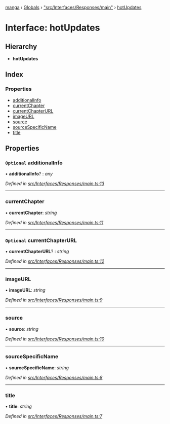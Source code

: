 [manga](../README.md) › [Globals](../globals.md) › ["src/Interfaces/Responses/main"](../modules/_src_interfaces_responses_main_.md) › [hotUpdates](_src_interfaces_responses_main_.hotupdates.md)

# Interface: hotUpdates

## Hierarchy

* **hotUpdates**

## Index

### Properties

* [additionalInfo](_src_interfaces_responses_main_.hotupdates.md#optional-additionalinfo)
* [currentChapter](_src_interfaces_responses_main_.hotupdates.md#currentchapter)
* [currentChapterURL](_src_interfaces_responses_main_.hotupdates.md#optional-currentchapterurl)
* [imageURL](_src_interfaces_responses_main_.hotupdates.md#imageurl)
* [source](_src_interfaces_responses_main_.hotupdates.md#source)
* [sourceSpecificName](_src_interfaces_responses_main_.hotupdates.md#sourcespecificname)
* [title](_src_interfaces_responses_main_.hotupdates.md#title)

## Properties

### `Optional` additionalInfo

• **additionalInfo**? : *any*

*Defined in [src/Interfaces/Responses/main.ts:13](https://github.com/tushar1210/manga-node/blob/b7b4735/src/Interfaces/Responses/main.ts#L13)*

___

###  currentChapter

• **currentChapter**: *string*

*Defined in [src/Interfaces/Responses/main.ts:11](https://github.com/tushar1210/manga-node/blob/b7b4735/src/Interfaces/Responses/main.ts#L11)*

___

### `Optional` currentChapterURL

• **currentChapterURL**? : *string*

*Defined in [src/Interfaces/Responses/main.ts:12](https://github.com/tushar1210/manga-node/blob/b7b4735/src/Interfaces/Responses/main.ts#L12)*

___

###  imageURL

• **imageURL**: *string*

*Defined in [src/Interfaces/Responses/main.ts:9](https://github.com/tushar1210/manga-node/blob/b7b4735/src/Interfaces/Responses/main.ts#L9)*

___

###  source

• **source**: *string*

*Defined in [src/Interfaces/Responses/main.ts:10](https://github.com/tushar1210/manga-node/blob/b7b4735/src/Interfaces/Responses/main.ts#L10)*

___

###  sourceSpecificName

• **sourceSpecificName**: *string*

*Defined in [src/Interfaces/Responses/main.ts:8](https://github.com/tushar1210/manga-node/blob/b7b4735/src/Interfaces/Responses/main.ts#L8)*

___

###  title

• **title**: *string*

*Defined in [src/Interfaces/Responses/main.ts:7](https://github.com/tushar1210/manga-node/blob/b7b4735/src/Interfaces/Responses/main.ts#L7)*
